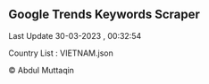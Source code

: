 

## Google Trends Keywords Scraper 
 
Last Update 30-03-2023 , 00:32:54

Country List :
VIETNAM.json



© Abdul Muttaqin 
